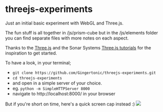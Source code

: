 # threejs-experiments
Just an initial basic experiment with WebGL and Three.js.

The fun stuff is all together in /js/prism-cube but in the /js/elements folder you can find separate files with more notes on each aspect.

Thanks to the [Three.js](https://threejs.org/) and the Sonar Systems [Three.js tutorials](https://www.youtube.com/playlist?list=PLRtjMdoYXLf6mvjCmrltvsD0j12ZQDMfE) for the inspiration to get started.

To have a look, in your terminal;
- `git clone https://github.com/Gingertonic/threejs-experiments.git`
- `cd threejs-experiments`
- and open in a simple server of your choice.
- eg. `python -m SimpleHTTPServer 8000`
- navigate to http://localhost:8000/ in your browser

But if you're short on time, here's a quick screen cap instead :)
![](https://media.giphy.com/media/jIhS58Sil2FeMxpedt/giphy.gif)
